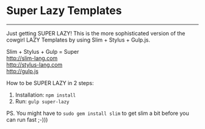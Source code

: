 # Super Lazy Templates
<hr>

Just getting SUPER LAZY! This is the more sophisticated version of the cowgirl LAZY Templates by using Slim + Stylus + Gulp.js.

Slim + Stylus + Gulp = Super<br>
http://slim-lang.com<br>
http://stylus-lang.com<br>
http://gulp.js<br>

How to be SUPER LAZY in 2 steps:
1. Installation: `npm install`
2. Run: `gulp super-lazy`

PS. You might have to `sudo gem install slim` to get slim a bit before you can run fast ;-)))